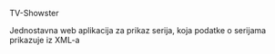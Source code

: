 TV-Showster

Jednostavna web aplikacija za prikaz serija, koja podatke o serijama prikazuje iz XML-a 
